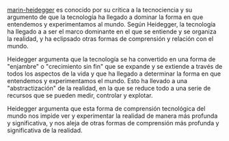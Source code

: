 [marin-heidegger](marin-heidegger) es conocido por su crítica a la tecnociencia y su argumento de que la tecnología ha llegado a dominar la forma en que entendemos y experimentamos al mundo. Según Heidegger, la tecnología ha llegado a a ser el marco dominante en el que se entiende y se organiza la realidad, y ha eclipsado otras formas de comprensión y relación con el mundo.

Heidegger argumenta que la tecnología se ha convertido en una forma de "enjambre" o "crecimiento sin fin" que se expande y se extiende a través de todos los aspectos de la vida y que ha llegado a determinar la forma en que entendemos y experimentamos el mundo. Esto ha llevado a una "abstractización" de la realidad, en la que se reduce todo a una serie de recursos que se pueden medir, controlar y explotar.

Heidegger argumenta que esta forma de comprensión tecnológica del mundo nos impide ver y experimentar la realidad de manera más profunda y significativa, y nos aleja de otras formas de comprensión más profunda y significativa de la realidad.